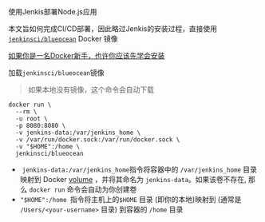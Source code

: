 使用Jenkis部署Node.js应用

本文旨如何完成CI/CD部署，因此略过Jenkis的安装过程，直接使用[`jenkinsci/blueocean`](https://hub.docker.com/r/jenkinsci/blueocean/) Docker 镜像

[如果你是一名Docker新手，也许你应该先学会安装](https://github.com/chris-envas/Study-notes/blob/master/docker%E5%B0%8F%E7%99%BD%E5%85%A5%E9%96%80.md)

加载`jenkinsci/blueocean`镜像

> 如果本地没有镜像，这个命令会自动下载

```shell
docker run \
  --rm \
  -u root \
  -p 8080:8080 \
  -v jenkins-data:/var/jenkins_home \
  -v /var/run/docker.sock:/var/run/docker.sock \
  -v "$HOME":/home \
  jenkinsci/blueocean	
```

- ​	`jenkins-data:/var/jenkins_home`指令将容器中的 `/var/jenkins_home` 目录映射到 Docker [volume](https://docs.docker.com/engine/admin/volumes/volumes/) ，并将其命名为 `jenkins-data`。如果该卷不存在, 那么 `docker run` 命令会自动为你创建卷
-  `"$HOME":/home `指令将主机上的`$HOME` 目录 (即你的本地)映射到 (通常是 `/Users/<your-username>` 目录) 到容器的 `/home` 目录